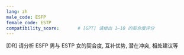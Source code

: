 ```yaml
---
lang: zh
male_code: ESFP
female_code: ESTP
compatibility_score:       # [GPT] 请给出 1–10 的契合度评分
---
```


[DR] 请分析 ESFP 男与 ESTP 女的契合度, 互补优势, 潜在冲突, 相处建议等

